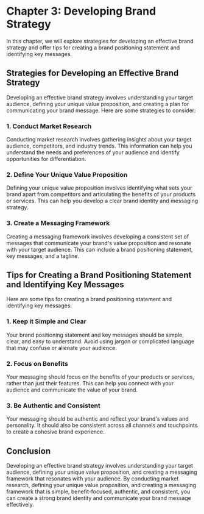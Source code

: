Chapter 3: Developing Brand Strategy
====================================

In this chapter, we will explore strategies for developing an effective brand strategy and offer tips for creating a brand positioning statement and identifying key messages.

Strategies for Developing an Effective Brand Strategy
-----------------------------------------------------

Developing an effective brand strategy involves understanding your target audience, defining your unique value proposition, and creating a plan for communicating your brand message. Here are some strategies to consider:

### 1. Conduct Market Research

Conducting market research involves gathering insights about your target audience, competitors, and industry trends. This information can help you understand the needs and preferences of your audience and identify opportunities for differentiation.

### 2. Define Your Unique Value Proposition

Defining your unique value proposition involves identifying what sets your brand apart from competitors and articulating the benefits of your products or services. This can help you develop a clear brand identity and messaging strategy.

### 3. Create a Messaging Framework

Creating a messaging framework involves developing a consistent set of messages that communicate your brand's value proposition and resonate with your target audience. This can include a brand positioning statement, key messages, and a tagline.

Tips for Creating a Brand Positioning Statement and Identifying Key Messages
----------------------------------------------------------------------------

Here are some tips for creating a brand positioning statement and identifying key messages:

### 1. Keep it Simple and Clear

Your brand positioning statement and key messages should be simple, clear, and easy to understand. Avoid using jargon or complicated language that may confuse or alienate your audience.

### 2. Focus on Benefits

Your messaging should focus on the benefits of your products or services, rather than just their features. This can help you connect with your audience and communicate the value of your brand.

### 3. Be Authentic and Consistent

Your messaging should be authentic and reflect your brand's values and personality. It should also be consistent across all channels and touchpoints to create a cohesive brand experience.

Conclusion
----------

Developing an effective brand strategy involves understanding your target audience, defining your unique value proposition, and creating a messaging framework that resonates with your audience. By conducting market research, defining your unique value proposition, and creating a messaging framework that is simple, benefit-focused, authentic, and consistent, you can create a strong brand identity and communicate your brand message effectively.
